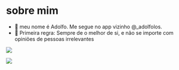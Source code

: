 # sobre mim
- 👋 meu nome é Adolfo. Me segue no app vizinho
@_adolfolos.
- 👀 Primeira regra: Sempre de o melhor de si, e não se importe com opiniões de pessoas irrelevantes



 ![](https://img.shields.io/badge/JavaScript-323330?style=for-the-badge&logo=javascript&logoColor=F7DF1E)
 
 ![](https://img.shields.io/badge/Scratch-4D97FF?style=for-the-badge&logo=Scratch&logoColor=white)
